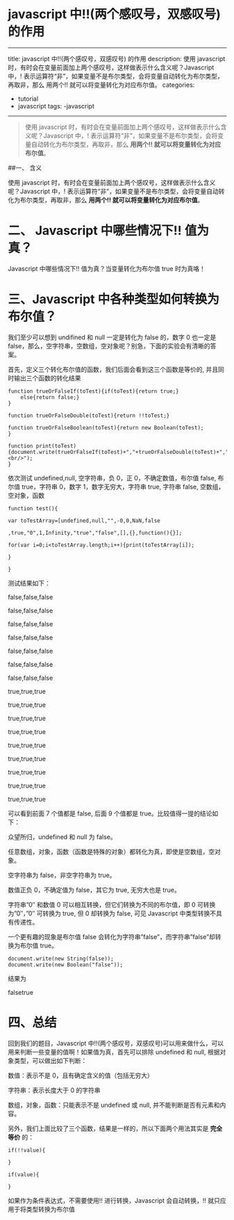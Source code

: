 # javascript 中!!(两个感叹号，双感叹号) 的作用

---
title: javascript 中!!(两个感叹号，双感叹号) 的作用
description: 使用 javascript 时，有时会在变量前面加上两个感叹号，这样做表示什么含义呢？Javascript 中，! 表示运算符“非”，如果变量不是布尔类型，会将变量自动转化为布尔类型，再取非，那么 用两个!! 就可以将变量转化为对应布尔值。
categories:
 - tutorial
 - javascript
tags:
 -javascript
---

> 使用 javascript 时，有时会在变量前面加上两个感叹号，这样做表示什么含义呢？Javascript 中，! 表示运算符“非”，如果变量不是布尔类型，会将变量自动转化为布尔类型，再取非，那么 **用两个!! 就可以将变量转化为对应布尔值**。

<!-- more -->



##一、 含义

使用 javascript 时，有时会在变量前面加上两个感叹号，这样做表示什么含义呢？Javascript 中，! 表示运算符“非”，如果变量不是布尔类型，会将变量自动转化为布尔类型，再取非，那么 **用两个!! 就可以将变量转化为对应布尔值**。

# 二、 Javascript 中哪些情况下!! 值为真？

Javascript 中哪些情况下!! 值为真？当变量转化为布尔值 true 时为真咯！

# 三、Javascript 中各种类型如何转换为布尔值？

我们至少可以想到 undifined 和 null 一定是转化为 false 的，数字 0 也一定是 false，那么，空字符串，空数组，空对象呢？别急，下面的实验会有清晰的答案。

首先，定义三个转化布尔值的函数，我们后面会看到这三个函数是等价的, 并且同时输出三个函数的转化结果

```
function trueOrFalseIf(toTest){if(toTest){return true;}
    else{return false;}
}

function trueOrFalseDouble(toTest){return !!toTest;}

function trueOrFalseBoolean(toTest){return new Boolean(toTest);
}

function print(toTest){document.write(trueOrFalseIf(toTest)+","+trueOrFalseDouble(toTest)+","+trueOrFalseBoolean(toTest)+"<br/>");
}
```

依次测试 undefined,null, 空字符串，负 0，正 0，不确定数值，布尔值 false, 布尔值 true，字符串 0，数字 1，数字无穷大，字符串 true, 字符串 false, 空数组，空对象，函数

```
function test(){

var toTestArray=[undefined,null,"",-0,0,NaN,false

,true,"0",1,Infinity,"true","false",[],{},function(){}];

for(var i=0;i<toTestArray.length;i++){print(toTestArray[i]);

}

}
```

测试结果如下：

false,false,false

false,false,false

false,false,false

false,false,false

false,false,false

false,false,false

false,false,false

true,true,true

true,true,true

true,true,true

true,true,true

true,true,true

true,true,true

true,true,true

true,true,true

true,true,true

可以看到前面 7 个值都是 false, 后面 9 个值都是 true。比较值得一提的结论如下：

众望所归，undefined 和 null 为 false。

任意数组，对象，函数（函数是特殊的对象）都转化为真，即使是空数组，空对象。

空字符串为 false，非空字符串为 true。

数值正负 0，不确定值为 false，其它为 true, 无穷大也是 true。

字符串”0″ 和数值 0 可以相互转换，但它们转换为不同的布尔值，即 0 可转换为”0″，”0″ 可转换为 true, 但 0 却转换为 false, 可见 Javascript 中类型转换不具有传递性。

一个更有趣的现象是布尔值 false 会转化为字符串”false”，而字符串”false”却转换为布尔值 true。

```
document.write(new String(false));
document.write(new Boolean("false"));
```

结果为

falsetrue

# 四、总结

回到我们的题目，Javascript 中!!(两个感叹号，双感叹号)可以用来做什么，可以用来判断一些变量的值啊！如果值为真，首先可以排除 undefined 和 null, 根据对象类型，可以做出如下判断：

数值：表示不是 0，且有确定含义的值（包括无穷大）

字符串：表示长度大于 0 的字符串

数组，对象，函数：只能表示不是 undefined 或 null, 并不能判断是否有元素和内容。

另外，我们上面比较了三个函数，结果是一样的，所以下面两个用法其实是 **完全等价** 的：

```
if(!!value){

}

if(value){

}
```

如果作为条件表达式，不需要使用!! 进行转换，Javascript 会自动转换，!! 就只应用于将类型转换为布尔值